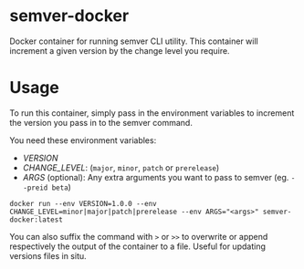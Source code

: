 # semver-docker
Docker container for running semver CLI utility. This container will increment a given version by the change level you require.

# Usage

To run this container, simply pass in the environment variables to increment the version you pass in to the semver command.

You need these environment variables:
* *VERSION*
* *CHANGE_LEVEL*: (`major`, `minor`, `patch` or `prerelease`)
* *ARGS* (optional): Any extra arguments you want to pass to semver (eg. `--preid beta`)

`docker run --env VERSION=1.0.0 --env CHANGE_LEVEL=minor|major|patch|prerelease --env ARGS="<args>" semver-docker:latest`

You can also suffix the command with `>` or `>>` to overwrite or append respectively the output of the container to a file. Useful for updating versions files in situ.
